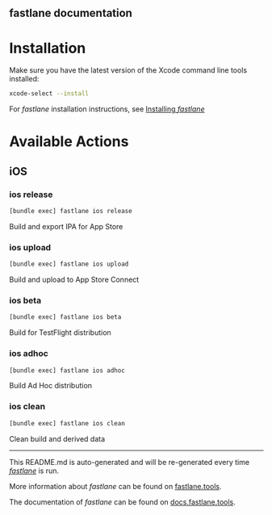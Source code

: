 fastlane documentation
----

# Installation

Make sure you have the latest version of the Xcode command line tools installed:

```sh
xcode-select --install
```

For _fastlane_ installation instructions, see [Installing _fastlane_](https://docs.fastlane.tools/#installing-fastlane)

# Available Actions

## iOS

### ios release

```sh
[bundle exec] fastlane ios release
```

Build and export IPA for App Store

### ios upload

```sh
[bundle exec] fastlane ios upload
```

Build and upload to App Store Connect

### ios beta

```sh
[bundle exec] fastlane ios beta
```

Build for TestFlight distribution

### ios adhoc

```sh
[bundle exec] fastlane ios adhoc
```

Build Ad Hoc distribution

### ios clean

```sh
[bundle exec] fastlane ios clean
```

Clean build and derived data

----

This README.md is auto-generated and will be re-generated every time [_fastlane_](https://fastlane.tools) is run.

More information about _fastlane_ can be found on [fastlane.tools](https://fastlane.tools).

The documentation of _fastlane_ can be found on [docs.fastlane.tools](https://docs.fastlane.tools).
